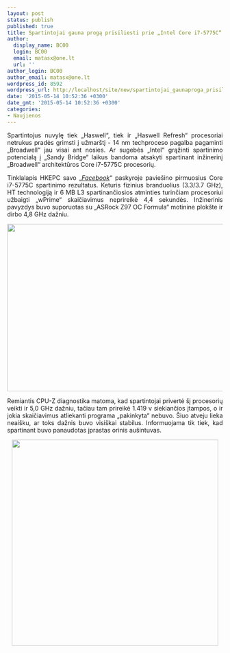 ```yaml
---
layout: post
status: publish
published: true
title: Spartintojai gauna progą prisiliesti prie „Intel Core i7-5775C“
author:
  display_name: BC00
  login: BC00
  email: matasx@one.lt
  url: ''
author_login: BC00
author_email: matasx@one.lt
wordpress_id: 8592
wordpress_url: http://localhost/site/new/spartintojai_gaunaproga_prisiliesti_prie_intel_core_i75775c/
date: '2015-05-14 10:52:36 +0300'
date_gmt: '2015-05-14 10:52:36 +0300'
categories:
- Naujienos
---
```

<p style="text-align: justify;">
	Spartintojus nuvylę tiek &bdquo;Haswell&ldquo;, tiek ir &bdquo;Haswell Refresh&ldquo; procesoriai netrukus pradės grimsti į užmar&scaron;tį - 14 nm techproceso pagalba pagaminti &bdquo;Broadwell&ldquo; jau visai ant nosies. Ar sugebės &bdquo;Intel&ldquo; grąžinti spartinimo potencialą į &bdquo;Sandy Bridge&ldquo; laikus bandoma atsakyti spartinant inžinerinį &bdquo;Broadwell&ldquo; architektūros Core i7-5775C procesorių.</p>
<p style="text-align: justify;">
	Tinklalapis HKEPC savo &bdquo;<a href="https://www.facebook.com/hkepc"><em>Facebook</em></a>&ldquo; paskyroje pavie&scaron;ino pirmuosius Core i7-5775C spartinimo rezultatus. Keturis fizinius branduolius (3.3/3.7 GHz), HT technologiją ir 6 MB L3 spartinančiosios atminties turinčiam procesoriui užbaigti &bdquo;wPrime&ldquo; skaičiavimus neprireikė 4,4 sekundės. Inžinerinis pavyzdys buvo suporuotas su &bdquo;ASRock Z97 OC Formula&ldquo; motinine plok&scaron;te ir dirbo 4,8 GHz dažniu.</p>
<p>
	<img alt="" src="http://technews.lt/userfiles/broadwell_02.jpg" style="width: 520px; height: 390px;" /></p>
<p style="text-align: justify;">
	Remiantis CPU-Z diagnostika matoma, kad spartintojai privertė &scaron;į procesorių veikti ir 5,0 GHz dažniu, tačiau tam prireikė 1.419 v siekiančios įtampos, o ir jokia skaičiavimus atliekanti programa &bdquo;pakinkyta&ldquo; nebuvo. &Scaron;iuo atveju lieka neai&scaron;ku, ar toks dažnis buvo visi&scaron;kai stabilus. Informuojama tik tiek, kad spartinant buvo panaudotas įprastas orinis au&scaron;intuvas.</p>
<p style="text-align: center;">
	<img alt="" src="http://technews.lt/userfiles/broadwell_03.jpg" style="width: 482px; height: 480px;" /></p>
